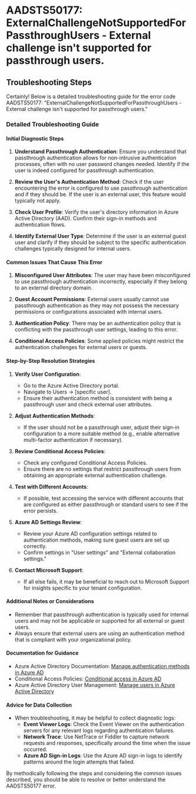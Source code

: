
# AADSTS50177: ExternalChallengeNotSupportedForPassthroughUsers - External challenge isn't supported for passthrough users.


## Troubleshooting Steps
Certainly! Below is a detailed troubleshooting guide for the error code AADSTS50177: "ExternalChallengeNotSupportedForPassthroughUsers - External challenge isn't supported for passthrough users." 

### Detailed Troubleshooting Guide

#### Initial Diagnostic Steps
1. **Understand Passthrough Authentication**: Ensure you understand that passthrough authentication allows for non-intrusive authentication processes, often with no user password changes needed. Identify if the user is indeed configured for passthrough authentication.
  
2. **Review the User's Authentication Method**: Check if the user encountering the error is configured to use passthrough authentication and if they should be. If the user is an external user, this feature would typically not apply.

3. **Check User Profile**: Verify the user's directory information in Azure Active Directory (AAD). Confirm their sign-in methods and authentication flows.

4. **Identify External User Type**: Determine if the user is an external guest user and clarify if they should be subject to the specific authentication challenges typically designed for internal users.

#### Common Issues That Cause This Error
1. **Misconfigured User Attributes**: The user may have been misconfigured to use passthrough authentication incorrectly, especially if they belong to an external directory domain.

2. **Guest Account Permissions**: External users usually cannot use passthrough authentication as they may not possess the necessary permissions or configurations associated with internal users.

3. **Authentication Policy**: There may be an authentication policy that is conflicting with the passthrough user settings, leading to this error.

4. **Conditional Access Policies**: Some applied policies might restrict the authentication challenges for external users or guests.

#### Step-by-Step Resolution Strategies
1. **Verify User Configuration**:
   - Go to the Azure Active Directory portal.
   - Navigate to Users → [specific user].
   - Ensure their authentication method is consistent with being a passthrough user and check external user attributes.

2. **Adjust Authentication Methods**:
   - If the user should not be a passthrough user, adjust their sign-in configuration to a more suitable method (e.g., enable alternative multi-factor authentication if necessary).

3. **Review Conditional Access Policies**:
   - Check any configured Conditional Access Policies.
   - Ensure there are no settings that restrict passthrough users from obtaining an appropriate external authentication challenge. 

4. **Test with Different Accounts**:
   - If possible, test accessing the service with different accounts that are configured as either passthrough or standard users to see if the error persists.

5. **Azure AD Settings Review**:
   - Review your Azure AD configuration settings related to authentication methods, making sure guest users are set up correctly.
   - Confirm settings in "User settings" and "External collaboration settings."

6. **Contact Microsoft Support**:
   - If all else fails, it may be beneficial to reach out to Microsoft Support for insights specific to your tenant configuration.

#### Additional Notes or Considerations
- Remember that passthrough authentication is typically used for internal users and may not be applicable or supported for all external or guest users.
- Always ensure that external users are using an authentication method that is compliant with your organizational policy.

#### Documentation for Guidance
- Azure Active Directory Documentation: [Manage authentication methods in Azure AD](https://docs.microsoft.com/azure/active-directory/authentication/concept-authentication-methods)
- Conditional Access Policies: [Conditional access in Azure AD](https://docs.microsoft.com/azure/active-directory/conditional-access/overview)
- Azure Active Directory User Management: [Manage users in Azure Active Directory](https://docs.microsoft.com/azure/active-directory/user-management/user-management-introduction)

#### Advice for Data Collection
- When troubleshooting, it may be helpful to collect diagnostic logs:
  - **Event Viewer Logs**: Check the Event Viewer on the authentication servers for any relevant logs regarding authentication failures.
  - **Network Trace**: Use NetTrace or Fiddler to capture network requests and responses, specifically around the time when the issue occurred.
  - **Azure AD Sign-in Logs**: Use the Azure AD sign-in logs to identify patterns around the login attempts that failed.

By methodically following the steps and considering the common issues described, you should be able to resolve or better understand the AADSTS50177 error.